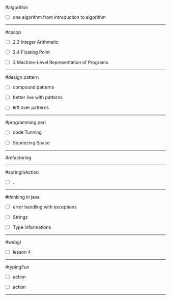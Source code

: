 #algorithm
* [ ] one algorithm from introduction to algorithm


---
#csapp
* [ ] 2.3 Integer Arithmetic
* [ ] 2.4 Floating Point
* [ ] 3   Machine-Level Representation of Programs


---
#design pattern
* [ ] compound patterns
* [ ] better live with patterns
* [ ] left over patterns


---
#programming perl
* [ ] code Tunning
* [ ] Squeezing Space


---
#refactoring


---
#springInAction
* [ ] ...


---
#thinking in java
* [ ] error handling with exceptions
* [ ] Strings
* [ ] Type Informations


---
#webgl
* [ ] lesson 4


---
#typingFun
* [ ] action
* [ ] action


---
